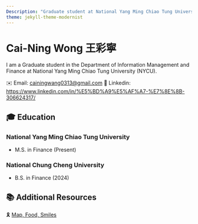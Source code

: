 ```yaml
---
Description: "Graduate student at National Yang Ming Chiao Tung University"
theme: jekyll-theme-modernist  
---
```

# Cai-Ning Wong 王彩寧
I am a Graduate student in the Department of Information Management and Finance at National Yang Ming Chiao Tung University (NYCU).

✉️ Email: cainingwang0313@gmail.com
🧷 Linkedin: https://www.linkedin.com/in/%E5%BD%A9%E5%AF%A7-%E7%8E%8B-306624317/

## 🎓 Education

### National Yang Ming Chiao Tung University 
- M.S. in Finance (Present)

### National Chung Cheng University
- B.S. in Finance (2024)  

## 📚 Additional Resources
🎗️ [Map, Food, Smiles](https://github.com/HWTeng-Teaching/202502-Financial-Econometrics/blob/7add4179af23da621274892f1cb1bc351e61c851/313707006_Cai%20Ning/README.md)
